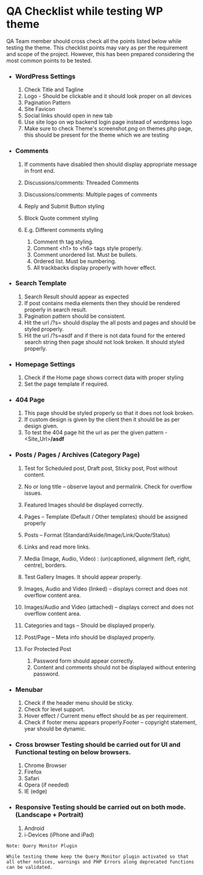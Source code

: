 # QA Checklist while testing WP theme

QA Team member should cross check all the points listed below while testing the theme. This checklist points may vary as per the requirement and scope of the project. However, this has been prepared considering the most common points to be tested.

* ### **WordPress Settings**

  1. Check Title and Tagline
  2. Logo - Should be clickable and it should look proper on all devices
  3. Pagination Pattern
  4. Site Favicon
  5. Social links should open in new tab
  6. Use site logo on wp backend login page instead of wordpress logo
  7. Make sure to check Theme's screenshot.png on themes.php page, this should be present for the theme which we are testing
* ### **Comments**

  1. If comments have disabled then should display appropriate message in front end.
  2. Discussions/comments: Threaded Comments
  3. Discussions/comments: Multiple pages of comments
  4. Reply and Submit Button styling
  5. Block Quote comment styling
  6. E.g. Different comments styling

     1. Comment th tag styling.
     2. Comment &lt;h1&gt; to &lt;h6&gt; tags style properly.
     3. Comment unordered list. Must be bullets.
     4. Ordered list. Must be numbering.
     5. All trackbacks display properly with hover effect.
* ### **Search Template**

  1. Search Result should appear as expected
  2. If post contains media elements then they should be rendered properly in search result.
  3. Pagination pattern should be consistent.
  4. Hit the url /?s= should display the all posts and pages and should be styled properly.
  5. Hit the url /?s=asdf and if there is not data found for the entered search string then page should not look broken. It should styled properly.
* ### **Homepage Settings**

  1. Check if the Home page shows correct data with proper styling
  2. Set the page template if required.
* ### **404 Page**

  1. This page should be styled properly so that it does not look broken.
  2. If custom design is given by the client then it should be as per design given.
  3. To test the 404 page hit the url as per the given pattern - &lt;Site\_Url&gt;**/asdf**
* ### **Posts / Pages / Archives \(Category Page\)**

  1. Test for Scheduled post, Draft post, Sticky post, Post without content.
  2. No or long title – observe layout and permalink. Check for overflow issues.
  3. Featured Images should be displayed correctly.
  4. Pages – Template \(Default / Other templates\) should be assigned properly
  5. Posts – Format \(Standard/Aside/Image/Link/Quote/Status\)
  6. Links and read more links.
  7. Media \(Image, Audio, Video\) : \(un\)captioned, alignment \(left, right, centre\), borders.
  8. Test Gallery Images. It should appear properly.
  9. Images, Audio and Video \(linked\) – displays correct and does not overflow content area.
  10. Images/Audio and Video \(attached\) – displays correct and does not overflow content area.
  11. Categories and tags – Should be displayed properly.
  12. Post/Page – Meta info should be displayed properly.
  13. For Protected Post

      1. Password form should appear correctly.
      2. Content and comments should not be displayed without entering password.
* ### **Menubar**

  1. Check if the header menu should be sticky.
  2. Check for level support.
  3. Hover effect / Current menu effect should be as per requirement.
  4. Check if footer menu appears properly.Footer – copyright statement, year should be dynamic.
* ### **Cross browser Testing should be carried out for UI and Functional testing on below browsers.**

  1. Chrome Browser
  2. Firefox
  3. Safari
  4. Opera \(if needed\)
  5. IE \(edge\)
* ### **Responsive Testing should be carried out on both mode. \(Landscape + Portrait\)**

  1. Android
  2. i-Devices \(iPhone and iPad\)

`Note: Query Monitor Plugin`

`While testing theme keep the Query Monitor plugin activated so that all other notices, warnings and PHP Errors along deprecated functions can be validated.`
